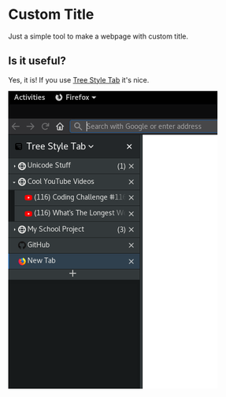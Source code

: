 # Custom Title
Just a simple tool to make a webpage with custom title.

## Is it useful?
Yes, it is! If you use [Tree Style Tab](https://addons.mozilla.org/en-US/firefox/addon/tree-style-tab/) it's nice.

![Tree Style Tab example](pic0.png)